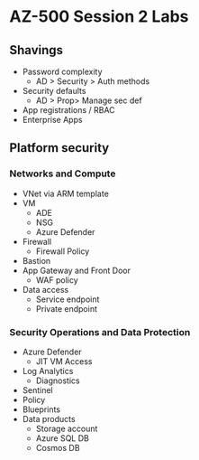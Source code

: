 # AZ-500 Session 2 Labs

## Shavings

* Password complexity
  * AD > Security > Auth methods
* Security defaults
  * AD > Prop> Manage sec def
* App registrations / RBAC
* Enterprise Apps

## Platform security

### Networks and Compute

* VNet via ARM template
* VM
  * ADE
  * NSG
  * Azure Defender
* Firewall
  * Firewall Policy
* Bastion
* App Gateway and Front Door
  * WAF policy
* Data access
  * Service endpoint
  * Private endpoint

### Security Operations and Data Protection

* Azure Defender
  * JIT VM Access
* Log Analytics
  * Diagnostics
* Sentinel
* Policy
* Blueprints
* Data products
  * Storage account
  * Azure SQL DB
  * Cosmos DB